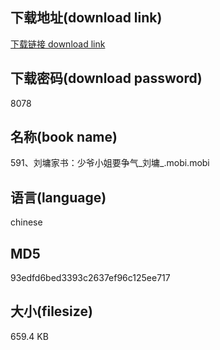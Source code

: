 ## 下载地址(download link)
[下载链接 download link](https://voluble-croquembouche-d321dc.netlify.app/?s=591%E3%80%81%E5%88%98%E5%A2%89%E5%AE%B6%E4%B9%A6%EF%BC%9A%E5%B0%91%E7%88%B7%E5%B0%8F%E5%A7%90%E8%A6%81%E4%BA%89%E6%B0%94_%E5%88%98%E5%A2%89_.mobi)

## 下载密码(download password)
8078

## 名称(book name)
591、刘墉家书：少爷小姐要争气_刘墉_.mobi.mobi

## 语言(language)
chinese

## MD5
93edfd6bed3393c2637ef96c125ee717

## 大小(filesize)
659.4 KB
